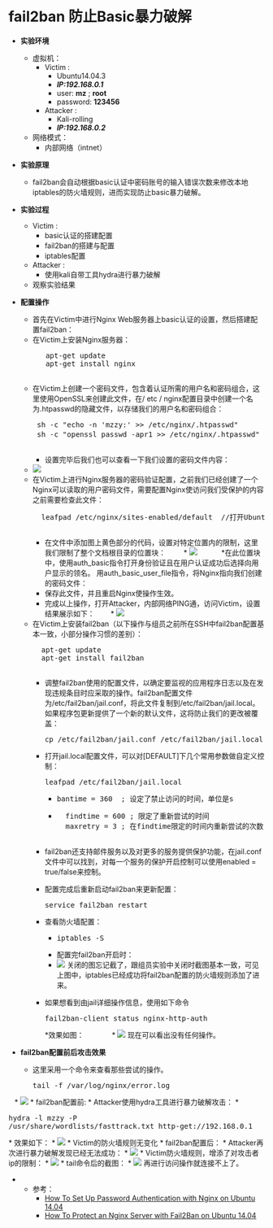 # fail2ban 防止Basic暴力破解

* **实验环境**
	* 虚拟机：
		* Victim : 
			* Ubuntu14.04.3 
			*  ***IP:192.168.0.1***
			*  user: **mz** ; **root**
			*  password: **123456**
		* Attacker : 
			* Kali-rolling 
			*  ***IP:192.168.0.2***
	* 网络模式：
		* 内部网络（intnet）
* **实验原理**
	* fail2ban会自动根据basic认证中密码账号的输入错误次数来修改本地iptables的防火墙规则，进而实现防止basic暴力破解。
* **实验过程**
	* Victim :
		* basic认证的搭建配置
		* fail2ban的搭建与配置
		* iptables配置
	* Attacker :
		* 使用kali自带工具hydra进行暴力破解
	* 观察实验结果

* **配置操作**

	* 首先在Victim中进行Nginx Web服务器上basic认证的设置，然后搭建配置fail2ban：
	* 在Victim上安装Nginx服务器：
 	  <pre>
		 apt-get update
    	 apt-get install nginx
		</pre>
     * 在Victim上创建一个密码文件，包含着认证所需的用户名和密码组合，这里使用OpenSSL来创建此文件，在/ etc / nginx配置目录中创建一个名为.htpasswd的隐藏文件，以存储我们的用户名和密码组合：
		<pre>
		sh -c "echo -n 'mzzy:' >> /etc/nginx/.htpasswd"
    	sh -c "openssl passwd -apr1 >> /etc/nginx/.htpasswd"  //通过键入以下内容为用户名添加加密的密码条目
		</pre>
        * 设置完毕后我们也可以查看一下我们设置的密码文件内容：
	 * ![]("image\1.PNG")
    * 在Victim上进行Nginx服务器的密码验证配置，之前我们已经创建了一个Nginx可以读取的用户密码文件，需要配置Nginx使访问我们受保护的内容之前需要检查此文件：
		<pre>
		leafpad /etc/nginx/sites-enabled/default  //打开Ubuntu中Nginx的默认服务块文件
		</pre>
      * 在文件中添加图上黄色部分的代码，设置对特定位置内的限制，这里我们限制了整个文档根目录的位置块：
         * ![]("image\2.PNG")
            *在此位置块中，使用auth_basic指令打开身份验证且在用户认证成功后选择向用户显示的领名。 用auth_basic_user_file指令，将Nginx指向我们创建的密码文件：
       * 保存此文件，并且重启Nginx使操作生效。
       * 完成以上操作，打开Attacker，内部网络PING通，访问Victim，设置结果展示如下：
        * ![]("image\3.PNG")
	* 在Victim上安装fail2ban（以下操作与组员之前所在SSH中fail2ban配置基本一致，小部分操作习惯的差别）：
		<pre>
		apt-get update
    	apt-get install fail2ban 
		</pre>
	  * 调整fail2ban使用的配置文件，以确定要监视的应用程序日志以及在发现违规条目时应采取的操作。fail2ban配置文件为/etc/fail2ban/jail.conf，将此文件复制到/etc/fail2ban/jail.local。 如果程序包更新提供了一个新的默认文件，这将防止我们的更改被覆盖：
		<pre>
        cp /etc/fail2ban/jail.conf /etc/fail2ban/jail.local
        </pre>
	  * 打开jail.local配置文件，可以对[DEFAULT]下几个常用参数做自定义控制：
	    <pre>
		leafpad /etc/fail2ban/jail.local
		</pre>
		* <pre>bantime = 360  ; 设定了禁止访问的时间，单位是s</pre>
		* <pre>
			findtime = 600 ; 限定了重新尝试的时间
			maxretry = 3 ; 在findtime限定的时间内重新尝试的次数
		  	</pre>
		  
	  * fail2ban还支持邮件服务以及对更多的服务提供保护功能，在jail.conf文件中可以找到，对每一个服务的保护开启控制可以使用enabled = true/false来控制。

	  * 配置完成后重新启动fail2ban来更新配置：
		<pre>service fail2ban restart</pre>
	
	  * 查看防火墙配置：
		* <pre>iptables -S</pre>
		* 配置完fail2ban开启时：
		 * ![]("image\4.PNG")
		关闭的图忘记截了，跟组员实验中关闭时截图基本一致，可见上图中，iptables已经成功将fail2ban配置的防火墙规则添加了进来。
       * 如果想看到由jail详细操作信息，使用如下命令
	      <pre>fail2ban-client status nginx-http-auth</pre>
          *效果如图：
              * ![]("image\5.PNG")
               现在可以看出没有任何操作。
* **fail2ban配置前后攻击效果**
  * 这里采用一个命令来查看那些尝试的操作。
    <pre>tail -f /var/log/nginx/error.log</pre>
    * ![]("image\6.PNG")
	* fail2ban配置前:
		* Attacker使用hydra工具进行暴力破解攻击：
		* <pre>hydra -l mzzy -P /usr/share/wordlists/fasttrack.txt http-get://192.168.0.1
		 </pre>
			* 效果如下： 
			* ![]("image\9.PNG")
			* Victim的防火墙规则无变化
	* fail2ban配置后：
		* Attacker再次进行暴力破解发现已经无法成功：
		* ![]("image\11.PNG")
		* Victim防火墙规则，增添了对攻击者ip的限制：
		* ![]("image\12.PNG")
		* tail命令后的截图：
		* ![]("image\10.PNG")
		再进行访问操作就连接不上了。

* * 参考：
	* [How To Set Up Password Authentication with Nginx on Ubuntu 14.04](https://www.digitalocean.com/community/tutorials/how-to-set-up-password-authentication-with-nginx-on-ubuntu-14-04)
	* [How To Protect an Nginx Server with Fail2Ban on Ubuntu 14.04 ](https://www.digitalocean.com/community/tutorials/how-to-protect-an-nginx-server-with-fail2ban-on-ubuntu-14-04)
	
